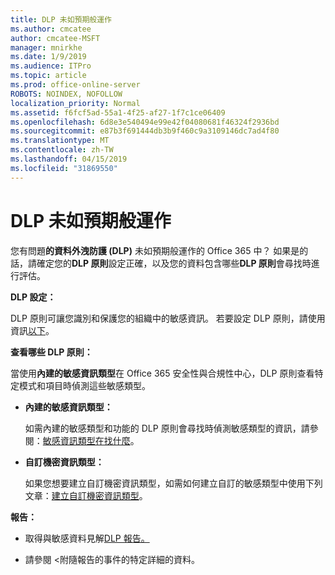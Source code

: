 ```yaml
---
title: DLP 未如預期般運作
ms.author: cmcatee
author: cmcatee-MSFT
manager: mnirkhe
ms.date: 1/9/2019
ms.audience: ITPro
ms.topic: article
ms.prod: office-online-server
ROBOTS: NOINDEX, NOFOLLOW
localization_priority: Normal
ms.assetid: f6fcf5ad-55a1-4f25-af27-1f7c1ce06409
ms.openlocfilehash: 6d8e3e540494e99e42f04080681f46324f2936bd
ms.sourcegitcommit: e87b3f691444db3b9f460c9a3109146dc7ad4f80
ms.translationtype: MT
ms.contentlocale: zh-TW
ms.lasthandoff: 04/15/2019
ms.locfileid: "31869550"
---
```

# <a name="dlp-not-working-as-expected"></a>DLP 未如預期般運作


您有問題**的資料外洩防護 (DLP)** 未如預期般運作的 Office 365 中？ 如果是的話，請確定您的**DLP 原則**設定正確，以及您的資料包含哪些**DLP 原則**會尋找時進行評估。 
  
 **DLP 設定：**
  
DLP 原則可讓您識別和保護您的組織中的敏感資訊。 若要設定 DLP 原則，請使用資訊[以下](https://docs.microsoft.com/office365/securitycompliance/prevent-data-loss#set-up-dlp)。
  
 **查看哪些 DLP 原則：**
  
當使用**內建的敏感資訊類型**在 Office 365 安全性與合規性中心，DLP 原則查看特定模式和項目時偵測這些敏感類型。 
  
- **內建的敏感資訊類型：**
    
    如需內建的敏感類型和功能的 DLP 原則會尋找時偵測敏感類型的資訊，請參閱：[敏感資訊類型在找什麼](https://docs.microsoft.com/office365/securitycompliance/what-the-sensitive-information-types-look-for)。
    
- **自訂機密資訊類型：**
    
    如果您想要建立自訂機密資訊類型，如需如何建立自訂的敏感類型中使用下列文章：[建立自訂機密資訊類型](https://docs.microsoft.com/office365/securitycompliance/create-a-custom-sensitive-information-type)。
    
 **報告：**
  
- 取得與敏感資料見解[DLP 報告。](https://docs.microsoft.com/office365/securitycompliance/data-loss-prevention-policies#dlp-reports)
    
- 請參閱 <<c0>附隨報告的事件的特定詳細的資料。
    

